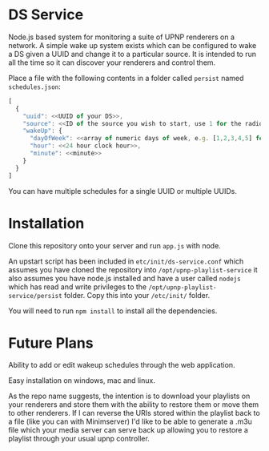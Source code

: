DS Service
==========

Node.js based system for monitoring a suite of UPNP renderers on a network. A simple wake up system exists which can be configured to wake a DS given a UUID and change it to a particular source. It is intended to run all the time so it can discover your renderers and control them. 

Place a file with the following contents in a folder called `persist` named `schedules.json`:

```javascript
[
  {
    "uuid": <<UUID of your DS>>,
    "source": <<ID of the source you wish to start, use 1 for the radio>>,
    "wakeUp": {
      "dayOfWeek": <<array of numeric days of week, e.g. [1,2,3,4,5] for weekdays>>
      "hour": <<24 hour clock hour>>,
      "minute": <<minute>>
    }
  }
]
```

You can have multiple schedules for a single UUID or multiple UUIDs. 

Installation
============

Clone this repository onto your server and run `app.js` with node. 

An upstart script has been included in `etc/init/ds-service.conf` which assumes you have cloned the repository into `/opt/upnp-playlist-service` it also assumes you have node.js installed and have a user called `nodejs` which has read and write privileges to the `/opt/upnp-playlist-service/persist` folder. Copy this into your `/etc/init/` folder. 

You will need to run `npm install` to install all the dependencies. 

Future Plans
============

Ability to add or edit wakeup schedules through the web application. 

Easy installation on windows, mac and linux. 

As the repo name suggests, the intention is to download your playlists on your renderers and store them with the ability to restore them or move them to other renderers. If I can reverse the URIs stored within the playlist back to a file (like you can with Minimserver) I'd like to be able to generate a .m3u file which your media server can serve back up allowing you to restore a playlist through your usual upnp controller. 
